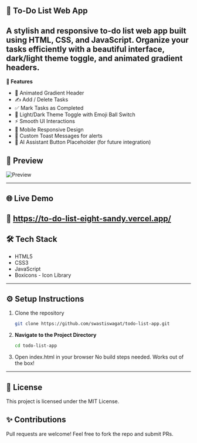 ## 📝 To-Do List Web App

A stylish and responsive to-do list web app built using HTML, CSS, and JavaScript.
Organize your tasks efficiently with a beautiful interface, dark/light theme toggle, and animated gradient headers.
-----
**🚀 Features**
* 🌈 Animated Gradient Header
* ✍️ Add / Delete Tasks
* ✅ Mark Tasks as Completed
* 🌙 Light/Dark Theme Toggle with Emoji Ball Switch
* ⚡ Smooth UI Interactions
* 📱 Mobile Responsive Design
* 🍞 Custom Toast Messages for alerts
* 🤖 AI Assistant Button Placeholder (for future integration)
## 📸 Preview

![Preview](https://github.com/user-attachments/assets/48fef9e9-f45b-4f3a-80b2-4e1e67a8b2e1)

-----------------------------------------------------------------
## 🌐 Live Demo

🔗 https://to-do-list-eight-sandy.vercel.app/
------------------------------------------------------------------------------------------------------
## 🛠️ Tech Stack
* HTML5
* CSS3
* JavaScript
* Boxicons - Icon Library
-----------------------------------------------------------------
## ⚙️ Setup Instructions

1. Clone the repository
   ```bash
   git clone https://github.com/swastiswagat/todo-list-app.git
   ```
2. **Navigate to the Project Directory**
   ```bash
   cd todo-list-app   
   ```
3. Open index.html in your browser
No build steps needed. Works out of the box!
-----------------------------------------------------------------
## 📄 License
This project is licensed under the MIT License.
## ✨ Contributions
Pull requests are welcome! Feel free to fork the repo and submit PRs.

